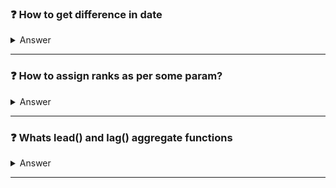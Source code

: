 ### ❓ How to get difference in date
<details>
<summary>Answer</summary>

```sql
datediff("2023-01-02","2024-01-02")
```

</details>

---

### ❓ How to assign ranks as per some param?
<details>
<summary>Answer</summary>

- Refer [Rank Scores](https://leetcode.com/problems/rank-scores/)
- For contigous ranks `select score, dense_rank() over (order by score desc) as "rank"
from Scores`, for non-contigous use `select score, rank() over (order by score desc) as "rank"
from Scores `

</details>

---

### ❓ Whats lead() and lag() aggregate functions
<details>
<summary>Answer</summary>

- Solve [Consecutive Numbers](https://leetcode.com/problems/consecutive-numbers/description/)
- ` Lag(<param>,<byHowManyPos>,<defaultValue>) over(<param>) ` is used to retrive previous values wheres      `lead` fro next values

</details>

---



